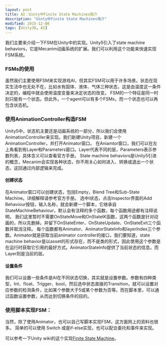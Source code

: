 ```yaml
---
layout: post
title: AI：Uinty中Finite State Machines简介 
description: "Uinty中Finite State Machines简介"
modified: 2015-12-08
tags: [Unity3D, AI]
---
```


我们主要来介绍一下FSM在Unity中的实现。Unity5引入了state machine behaviors，它是Mecanim动画系统的扩展。我们可以利用这个功能来快速实现FSM系统。

### FSMs的使用
虽然我们主要使用FSM来实现游戏AI，但其实FSM可以用于许多场景。状态在现实生活中也无处不在，比如水有固体、液体、气体三种状态，这是由温度这一条件决定的，编程中就会使用温度变量来决定状态的改变。
FSM的一个特征是同一时刻只能有一个状态。但此外，一个agent可以有多个FSMs，而一个状态也可以再包含状态机。

### 使用AnimationController构造FSM
Unity5中，状态机主要还是动画系统的一部分，所以我们会使用AnimationController来实现。我们新建Unity项目，新建一个AnimationController，并打开Animator窗口。
在Aniamtor窗口，我们可以在左上角看到有Layer和Parameters窗口。Layer代表不同的层，Parameters表示参数列表，具体含义可以查看官方手册。
State machine behaviors是Unity5引进的概念，Mecanim会实现各种状态，你不用关心如何进入、转换或退出一个状态，这回通过内部逻辑来完成。

#### 创建状态
在Animator窗口可以创建状态，包括Empty，Blend Tree和Sub-State Machine。详细解释请参考官方手册。
选中l状态，点击Inspector界面的Add Behaviour按钮，输入名称，就会新建一个脚本，它继承自StateMachineBehaviour，默认会有注释的多个函数，每个函数用途都有注释说明。
我们这里暂时不需要OnStateMove和OnStateIK函数，这两个函数是针对动画的，所以先删掉。并留下OnStateEnter、OnStateUpdate、OnStateExit三个函数并取消注释。
每个函数都有Animator、AnimatorStateInfo和layerIndex三个参数。Animator就是获取当前animator controller的接口，我们要知道，state machine behavior是以asset的形式存在，而不是类的形式，因此使用这个参数是在运行时获取它引用的最好方式。AnimatorStateInfo提供了当前状态的信息。而Layer则是当前的层。

#### 设置条件
我们可以设置一些条件是AI在不同状态切换，其实就是设置参数。参数有四种类型，Int、float、Trigger、bool，然后选中状态直接的Transition，就可以设置对应参数的检测条件，比如某个参数大于5或某个参数为否等。而在脚本里，可以通过函数设置参数，从而达到切换条件的目的。

### 使用脚本实现FSM：
当然，除了使用Animator，也可以自己写脚本实现FSM，这方面网上的资料也很多。
简单的可以使用 Switch 或是if-else实现，也可以配合委托和事件来实现。

可以参考一下Unity wiki的这个实现[Finite State Machine](http://wiki.unity3d.com/index.php/Finite_State_Machine)。


